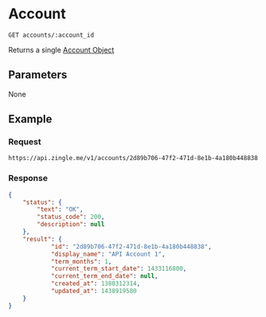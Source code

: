 # Account

    GET accounts/:account_id
    
Returns a single [Account Object]

## Parameters
None

## Example
### Request

    https://api.zingle.me/v1/accounts/2d89b706-47f2-471d-8e1b-4a180b448838

### Response
``` json
{
    "status": {
        "text": "OK",
        "status_code": 200,
        "description": null
    },
    "result": {
            "id": "2d89b706-47f2-471d-8e1b-4a180b448838",
            "display_name": "API Account 1",
            "term_months": 1,
            "current_term_start_date": 1433116800,
            "current_term_end_date": null,
            "created_at": 1380312314,
            "updated_at": 1438919580
    }
}
```

[Account Object]: README.md
